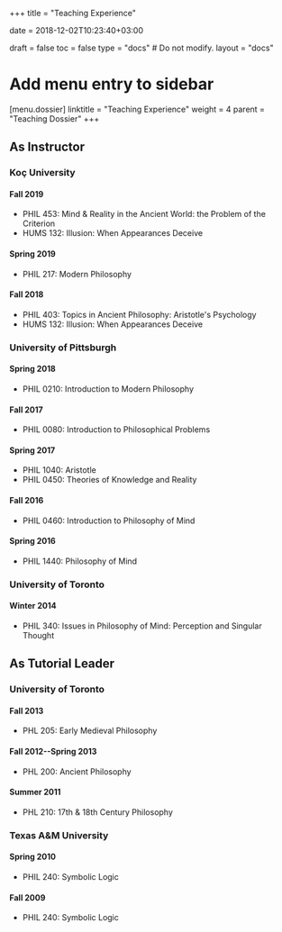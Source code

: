 +++
title = "Teaching Experience"

date = 2018-12-02T10:23:40+03:00

draft = false
toc = false
type = "docs"  # Do not modify.
layout = "docs"

# Add menu entry to sidebar
[menu.dossier]
  linktitle = "Teaching Experience"
  weight = 4
  parent = "Teaching Dossier"
+++

## As Instructor

### Koç University

#### Fall 2019

- PHIL 453: Mind & Reality in the Ancient World: the Problem of the Criterion
- HUMS 132: Illusion: When Appearances Deceive

#### Spring 2019

- PHIL 217: Modern Philosophy

#### Fall 2018

- PHIL 403: Topics in Ancient Philosophy: Aristotle's Psychology
- HUMS 132: Illusion: When Appearances Deceive

### University of Pittsburgh

#### Spring 2018

- PHIL 0210: Introduction to Modern Philosophy

#### Fall 2017

- PHIL 0080: Introduction to Philosophical Problems

#### Spring 2017

- PHIL 1040: Aristotle
- PHIL 0450: Theories of Knowledge and Reality

#### Fall 2016

- PHIL 0460: Introduction to Philosophy of Mind

#### Spring 2016

- PHIL 1440: Philosophy of Mind

### University of Toronto

#### Winter 2014

- PHIL 340: Issues in Philosophy of Mind: Perception and Singular Thought

## As Tutorial Leader

### University of Toronto

#### Fall 2013

- PHL 205: Early Medieval Philosophy

#### Fall 2012--Spring 2013

- PHL 200: Ancient Philosophy

#### Summer 2011

- PHL 210: 17th & 18th Century Philosophy

### Texas A&M University

#### Spring 2010

- PHIL 240: Symbolic Logic

#### Fall 2009

- PHIL 240: Symbolic Logic
